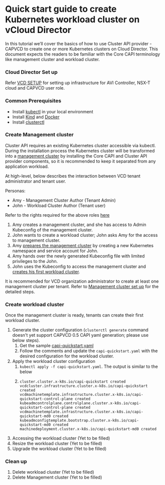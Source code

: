 # Quick start guide to create Kubernetes workload cluster on vCloud Director

In this tutorial we’ll cover the basics of how to use Cluster API provider - CAPVCD to create one or more Kubernetes 
clusters on Cloud Director. This document expects the readers to be familiar with the Core CAPI terminology like 
management cluster and workload cluster.

### Cloud Director Set up

Refer [VCD SETUP](VCD_SETUP.md) for setting up infrastructure for AVI Controller, NSX-T cloud and CAPVCD user role.

### Common Prerequisites

* Install [kubectl](https://kubernetes.io/docs/tasks/tools/) in your local environment
* Install [Kind](https://kind.sigs.k8s.io/) and [Docker](https://www.docker.com/)
* Install [clusterctl](https://cluster-api.sigs.k8s.io/user/quick-start.html#install-clusterctl)

<a name="management_cluster_setup"></a>
### Create Management cluster
Cluster API requires an existing Kubernetes cluster accessible via kubectl. During the installation
process the Kubernetes cluster will be transformed into a [management cluster](https://cluster-api.sigs.k8s.io/reference/glossary.html#management-cluster)
by installing the Core CAPI and Cluster API provider components, so it is recommended to keep it separated from any application workload.

At high-level, below describes the interaction between VCD tenant administrator and tenant user.

Personas:
* Amy - Management Cluster Author (Tenant Admin)
* John - Workload Cluster Author (Tenant user)

Refer to the rights required for the above roles [here](VCD_SETUP.md#user_role)

1. Amy creates a management cluster, and she has access to Admin Kubeconfig of the management cluster.
2. John wants to create a workload cluster; John asks Amy for the access to management cluster.
3. Amy [prepares the management cluster](#create_K8s_svc_account) by creating a new Kubernetes namespace and service account for John.
4. Amy hands over the newly generated Kubeconfig file with limited privileges to the John.
5. John uses the Kubeconfig to access the management cluster and [creates his first workload cluster](#create_workload_cluster).

It is recommended for VCD organization administrator to create at least one management cluster per tenant.
Refer to [Management cluster set up](MANAGEMENT_CLUSTER.md) for the detailed steps.

### Create workload cluster
Once the management cluster is ready, tenants can create their first workload cluster.

1. Generate the cluster configuration (`clusterctl generate` command doesn't yet support CAPVCD 0.5 CAPI yaml generation; please use below steps).
    1. Get the sample [capi-quickstart.yaml](https://github.com/vmware/cluster-api-provider-cloud-director/blob/main/examples/capi-quickstart.yaml)
    2. Follow the comments and update the `capi-quickstart.yaml` with the desired configuration for the workload cluster.
2. Apply the workload cluster configuration
    1. `kubectl apply -f capi-quickstart.yaml`. The output is similar to the below
    2. ```
       cluster.cluster.x-k8s.io/capi-quickstart created
       vcdcluster.infrastructure.cluster.x-k8s.io/capi-quickstart created
       vcdmachinetemplate.infrastructure.cluster.x-k8s.io/capi-quickstart-control-plane created
       kubeadmcontrolplane.controlplane.cluster.x-k8s.io/capi-quickstart-control-plane created
       vcdmachinetemplate.infrastructure.cluster.x-k8s.io/capi-quickstart-md0 created
       kubeadmconfigtemplate.bootstrap.cluster.x-k8s.io/capi-quickstart-md0 created
       machinedeployment.cluster.x-k8s.io/capi-quickstart-md0 created
       ```
3. Accessing the workload cluster
   (Yet to be filled)
4. Resize the workload cluster
   (Yet to be filled)
5. Upgrade the workload cluster
   (Yet to be filled)
   
### Clean up
1. Delete workload cluster (Yet to be filled)
2. Delete Management cluster (Yet to be filled)

   


